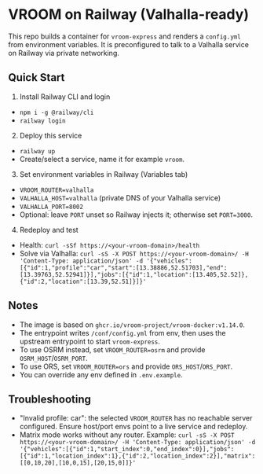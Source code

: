# VROOM on Railway (Valhalla-ready)

This repo builds a container for `vroom-express` and renders a `config.yml` from environment variables. It is preconfigured to talk to a Valhalla service on Railway via private networking.

## Quick Start

1) Install Railway CLI and login
- `npm i -g @railway/cli`
- `railway login`

2) Deploy this service
- `railway up`
- Create/select a service, name it for example `vroom`.

3) Set environment variables in Railway (Variables tab)
- `VROOM_ROUTER=valhalla`
- `VALHALLA_HOST=valhalla`  (private DNS of your Valhalla service)
- `VALHALLA_PORT=8002`
- Optional: leave `PORT` unset so Railway injects it; otherwise set `PORT=3000`.

4) Redeploy and test
- Health: `curl -sSf https://<your-vroom-domain>/health`
- Solve via Valhalla:
  `curl -sS -X POST https://<your-vroom-domain>/ -H 'Content-Type: application/json' -d '{"vehicles":[{"id":1,"profile":"car","start":[13.38886,52.51703],"end":[13.39763,52.52941]}],"jobs":[{"id":1,"location":[13.405,52.52]},{"id":2,"location":[13.39,52.51]}]}'`

## Notes
- The image is based on `ghcr.io/vroom-project/vroom-docker:v1.14.0`.
- The entrypoint writes `/conf/config.yml` from env, then uses the upstream entrypoint to start `vroom-express`.
- To use OSRM instead, set `VROOM_ROUTER=osrm` and provide `OSRM_HOST`/`OSRM_PORT`.
- To use ORS, set `VROOM_ROUTER=ors` and provide `ORS_HOST`/`ORS_PORT`.
- You can override any env defined in `.env.example`.

## Troubleshooting
- "Invalid profile: car": the selected `VROOM_ROUTER` has no reachable server configured. Ensure host/port envs point to a live service and redeploy.
- Matrix mode works without any router. Example:
  `curl -sS -X POST https://<your-vroom-domain>/ -H 'Content-Type: application/json' -d '{"vehicles":[{"id":1,"start_index":0,"end_index":0}],"jobs":[{"id":1,"location_index":1},{"id":2,"location_index":2}],"matrix":[[0,10,20],[10,0,15],[20,15,0]]}'`

